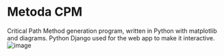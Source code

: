 ﻿# Metoda CPM
Critical Path Method generation program, written in Python with matplotlib and diagrams. Python Django used for the web app to make it interactive.
 ![image](https://github.com/phisiic/MetodaCPM/assets/63189115/75af5f6f-c470-4b97-80b4-af9c25f36cf1)

